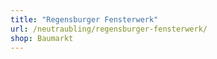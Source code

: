 ```yaml
---
title: "Regensburger Fensterwerk"
url: /neutraubling/regensburger-fensterwerk/
shop: Baumarkt
---
```

